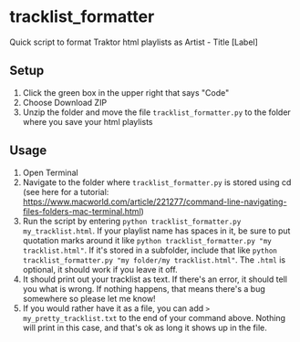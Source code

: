 # tracklist_formatter
Quick script to format Traktor html playlists as Artist - Title [Label]


## Setup
1. Click the green box in the upper right that says "Code"
2. Choose Download ZIP
3. Unzip the folder and move the file `tracklist_formatter.py` to the folder where you save your html playlists

## Usage
1. Open Terminal
2. Navigate to the folder where `tracklist_formatter.py` is stored using cd (see here for a tutorial: https://www.macworld.com/article/221277/command-line-navigating-files-folders-mac-terminal.html)
3. Run the script by entering `python tracklist_formatter.py my_tracklist.html`. If your playlist name has spaces in it, be sure to put quotation marks around it like `python tracklist_formatter.py "my tracklist.html"`. If it's stored in a subfolder, include that like `python tracklist_formatter.py "my folder/my tracklist.html"`. The `.html` is optional, it should work if you leave it off.
4. It should print out your tracklist as text. If there's an error, it should tell you what is wrong. If nothing happens, that means there's a bug somewhere so please let me know!
5. If you would rather have it as a file, you can add `> my_pretty_tracklist.txt` to the end of your command above. Nothing will print in this case, and that's ok as long it shows up in the file.

